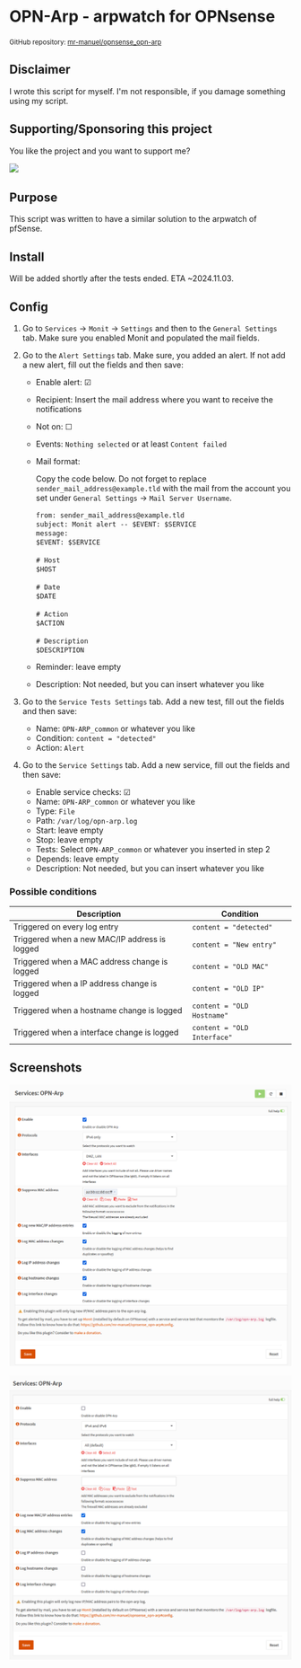 # OPN-Arp - arpwatch for OPNsense

<small>GitHub repository: [mr-manuel/opnsense_opn-arp](https://github.com/mr-manuel/opnsense_opn-arp)</small>


## Disclaimer

I wrote this script for myself. I'm not responsible, if you damage something using my script.


## Supporting/Sponsoring this project

You like the project and you want to support me?

[<img src="https://github.md0.eu/uploads/donate-button.svg" height="50">](https://www.paypal.com/donate/?hosted_button_id=3NEVZBDM5KABW)


## Purpose

This script was written to have a similar solution to the arpwatch of pfSense.

## Install

Will be added shortly after the tests ended. ETA ~2024.11.03.

## Config

1. Go to `Services` -> `Monit` -> `Settings` and then to the `General Settings` tab. Make sure you enabled Monit and populated the mail fields.

2. Go to the `Alert Settings` tab. Make sure, you added an alert. If not add a new alert, fill out the fields and then save:
   - Enable alert: ☑
   - Recipient: Insert the mail address where you want to receive the notifications
   - Not on: ☐
   - Events: `Nothing selected` or at least `Content failed`
   - Mail format:

      Copy the code below. Do not forget to replace `sender_mail_address@example.tld` with the mail from the account you set under `General Settings` -> `Mail Server Username`.
      ```
      from: sender_mail_address@example.tld
      subject: Monit alert -- $EVENT: $SERVICE
      message:
      $EVENT: $SERVICE

      # Host
      $HOST

      # Date
      $DATE

      # Action
      $ACTION

      # Description
      $DESCRIPTION
      ```
   - Reminder: leave empty
   - Description: Not needed, but you can insert whatever you like

3. Go to the `Service Tests Settings` tab. Add a new test, fill out the fields and then save:
   - Name: `OPN-ARP_common` or whatever you like
   - Condition: `content = "detected"`
   - Action: `Alert`

4. Go to the `Service Settings` tab. Add a new service, fill out the fields and then save:
   - Enable service checks: ☑
   - Name: `OPN-ARP_common` or whatever you like
   - Type: `File`
   - Path: `/var/log/opn-arp.log`
   - Start: leave empty
   - Stop: leave empty
   - Tests: Select `OPN-ARP_common` or whatever you inserted in step 2
   - Depends: leave empty
   - Description: Not needed, but you can insert whatever you like

### Possible conditions

| Description                                   | Condition                   |
| ---                                           | ---                         |
| Triggered on every log entry                  | `content = "detected"`      |
| Triggered when a new MAC/IP address is logged | `content = "New entry"`     |
| Triggered when a MAC address change is logged | `content = "OLD MAC"`       |
| Triggered when a IP address change is logged  | `content = "OLD IP"`        |
| Triggered when a hostname change is logged    | `content = "OLD Hostname"`  |
| Triggered when a interface change is logged   | `content = "OLD Interface"` |

## Screenshots

![OPN-Arp settings](screenshots/opn-arp-settings.png)

![OPN-Arp settings](screenshots/opn-arp-settings.gif)
